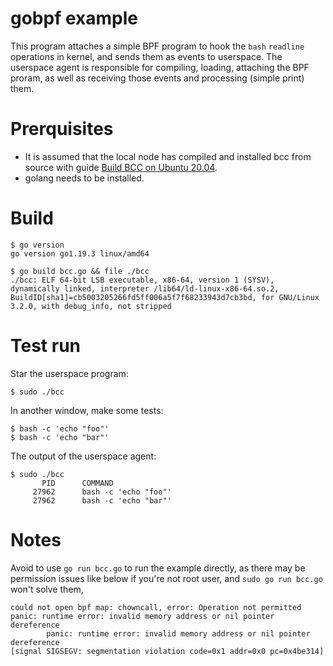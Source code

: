 gobpf example
==============

This program attaches a simple BPF program to hook the `bash` `readline`
operations in kernel, and sends them as events to userspace. The userspace
agent is responsible for compiling, loading, attaching the BPF proram, as well
as receiving those events and processing (simple print) them.

# Prerquisites

* It is assumed that the local node has compiled and installed bcc from source
  with guide [Build BCC on Ubuntu 20.04](../docs/build-bcc).
* golang needs to be installed.

# Build

```shell
$ go version
go version go1.19.3 linux/amd64

$ go build bcc.go && file ./bcc
./bcc: ELF 64-bit LSB executable, x86-64, version 1 (SYSV), dynamically linked, interpreter /lib64/ld-linux-x86-64.so.2, BuildID[sha1]=cb5003205266fd5ff006a5f7f68233943d7cb3bd, for GNU/Linux 3.2.0, with debug_info, not stripped
```

# Test run

Star the userspace program:

```shell
$ sudo ./bcc
```

In another window, make some tests:

```shell
$ bash -c 'echo "foo"'
$ bash -c 'echo "bar"'
```

The output of the userspace agent:

```shell
$ sudo ./bcc
       PID      COMMAND
     27962      bash -c 'echo "foo"'
     27962      bash -c 'echo "bar"'
```

# Notes

Avoid to use `go run bcc.go` to run the example directly, as there may be
permission issues like below if you're not root user, and `sudo go run bcc.go`
won't solve them,

```shell
could not open bpf map: chowncall, error: Operation not permitted
panic: runtime error: invalid memory address or nil pointer dereference
        panic: runtime error: invalid memory address or nil pointer dereference
[signal SIGSEGV: segmentation violation code=0x1 addr=0x0 pc=0x4be314]
```
